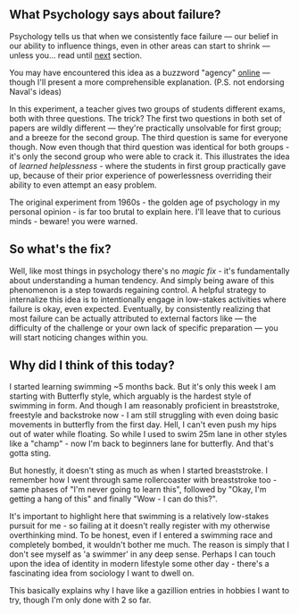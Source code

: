 ## What Psychology says about failure?

Psychology tells us that when we consistently face failure — our belief in our ability to influence things, even in other areas can start to shrink — unless you... read until [next](#fix) section.

You may have encountered this idea as a buzzword "agency" [online](https://x.com/naval/status/1818901132020007376) — though I'll present a more comprehensible explanation.
(P.S. not endorsing Naval's ideas)

In this experiment, a teacher gives two groups of students different exams, both with three questions. The trick? The first two questions in both set of papers are wildly different — they're practically unsolvable for first group; and a breeze for the second group. The third question is same for everyone though.
Now even though that third question was identical for both groups - it's only the second group who were able to crack it. This illustrates the idea of _learned helplessness_ - where the students in first group practically gave up, because of their prior experience of powerlessness overriding their ability to even attempt an easy problem.

The original experiment from 1960s - the golden age of psychology in my personal opinion - is far too brutal to explain here. I'll leave that to curious minds - beware! you were warned.
<a name="fix"></a>

## So what's the fix?

Well, like most things in psychology there's no _magic fix_ - it's fundamentally about understanding a human tendency. And simply being aware of this phenomenon is a step towards regaining control. A helpful strategy to internalize this idea is to intentionally engage in low-stakes activities where failure is okay, even expected. Eventually, by consistently realizing that most failure can be actually attributed to external factors like — the difficulty of the challenge or your own lack of specific preparation — you will start noticing changes within you.

## Why did I think of this today?

I started learning swimming ~5 months back. But it's only this week I am starting with Butterfly style, which arguably is the hardest style of swimming in form. And though I am reasonably proficient in breaststroke, freestyle and backstroke now - I am still struggling with even doing basic movements in butterfly from the first day. Hell, I can't even push my hips out of water while floating. So while I used to swim 25m lane in other styles like a "champ" - now I'm back to beginners lane for butterfly. And that's gotta sting.

But honestly, it doesn't sting as much as when I started breaststroke. I remember how I went through same rollercoaster with breaststroke too - same phases of "I'm never going to learn this", followed by "Okay, I'm getting a hang of this" and finally "Wow - I can do this?".

It's important to highlight here that swimming is a relatively low-stakes pursuit for me - so failing at it doesn't really register with my otherwise overthinking mind. To be honest, even if I entered a swimming race and completely bombed, it wouldn't bother me much. The reason is simply that I don't see myself as 'a swimmer' in any deep sense. Perhaps I can touch upon the idea of identity in modern lifestyle some other day - there's a fascinating idea from sociology I want to dwell on.

This basically explains why I have like a gazillion entries in hobbies I want to try, though I'm only done with 2 so far.
